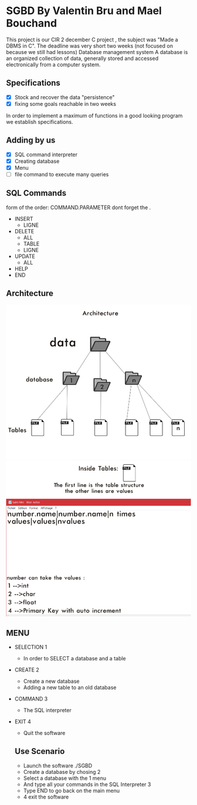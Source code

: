 # SGBD By Valentin Bru and Mael Bouchand
This project is our CIR 2 december C project , the subject was "Made a DBMS in C".
The deadline was very short two weeks (not focused on because we still had lessons)
Database management system
A database is an organized collection of data, generally stored and accessed electronically from a computer system.

## **Specifications**

- [x] Stock and recover the data "persistence"
- [x] fixing some goals reachable in two weeks 

In order to implement a maximum of functions in a good looking program we establish specifications.

## **Adding by us**

- [x] SQL command interpreter
- [x] Creating database
- [x] Menu
- [ ] file command to execute many queries 

## **SQL Commands**

form of the order: COMMAND.PARAMETER dont forget the . 

* INSERT 
  * LIGNE 
* DELETE 
  * ALL 
  * TABLE 
  * LIGNE 
* UPDATE 
  * ALL 
* HELP
* END

## **Architecture**
![Architecture of database](/images/archit.png)
![Architecture of tables](/images/tables.png)

## **MENU**

* SELECTION 1 
  * In order to SELECT a database and a table
* CREATE 2
  * Create a new database
  * Adding a new table to an old database
* COMMAND 3
  * The SQL interpreter
* EXIT 4
  * Quit the software
  
  ## **Use Scenario**
  
  - Launch the software ./SGBD
  - Create a database by chosing 2
  - Select a database with the 1 menu
  - And type all your commands in the SQL Interpreter 3
  - Type END to go back on the main menu
  - 4 exit the software
  

